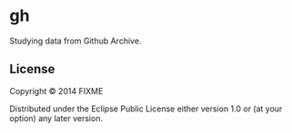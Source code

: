 # gh

Studying data from Github Archive.

## License

Copyright © 2014 FIXME

Distributed under the Eclipse Public License either version 1.0 or (at
your option) any later version.
